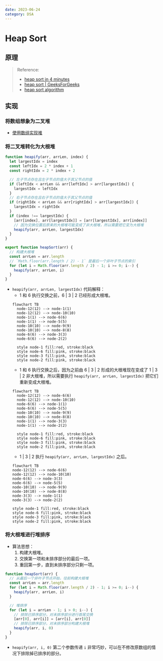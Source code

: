 ```yaml
---
date: 2023-06-24
category: DSA
---
```


# Heap Sort

## 原理

> Reference:
> - [heap sort in 4 minutes](https://youtu.be/2DmK_H7IdTo)
> - [heap sort | GeeksForGeeks](https://youtu.be/MtQL_ll5KhQ)
> - [heap sort algorithm](https://www.programiz.com/dsa/heap-sort)

## 实现

### 将数组想象为二叉堆

- [使用数组实现堆](/blog/cs/dsa/non-linear_structure/tree/heap/priority_queue/#使用数组实现堆)

### 将二叉堆转化为大根堆

```js {16-17,24-27}
function heapify(arr, arrLen, index) {
  let largestIdx = index
  const leftIdx = 2 * index + 1
  const rightIdx = 2 * index + 2

  // 左子节点存在且左子节点的值大于其父节点的值
  if (leftIdx < arrLen && arr[leftIdx] > arr[largestIdx]) {
    largestIdx = leftIdx
  }
  // 右子节点存在且右子节点的值大于其父节点的值
  if (rightIdx < arrLen && arr[rightIdx] > arr[largestIdx]) {
    largestIdx = rightIdx
  }
  if (index !== largestIdx) {
    [arr[index], arr[largestIdx]] = [arr[largestIdx], arr[index]]
    // 因为交换位置后原来的大根堆可能变成了非大根堆，所以需要把它变为大根堆
    heapify(arr, arrLen, largestIdx)
  }
}

export function heapSort(arr) {
  // 构建大根堆
  const arrLen = arr.length
  // `Math.floor(arr.length / 2) - 1` 是最后一个非叶子节点的索引
  for (let i = Math.floor(arr.length / 2) - 1; i >= 0; i--) {
    heapify(arr, arrLen, i)
  }
}
```

- `heapify(arr, arrLen, largestIdx)` 代码解释：
  - 1 和 6 执行交换之前，6 | 3 | 2 已经形成大根堆。
  ```mermaid
  flowchart TB
    node-12(12) --> node-1(1)
    node-12(12) --> node-10(10)
    node-1(1) --> node-6(6)
    node-1(1) --> node-5(5)
    node-10(10) --> node-9(9)
    node-10(10) --> node-8(8)
    node-6(6) --> node-3(3)
    node-6(6) --> node-2(2)
    
    style node-1 fill:red, stroke:black
    style node-6 fill:pink, stroke:black
    style node-3 fill:pink, stroke:black
    style node-2 fill:pink, stroke:black
  ```
  - 1 和 6 执行交换之后，因为之前由 6 | 3 | 2 形成的大根堆现在变成了 1 | 3 | 2 非大根堆，所以需要执行 `heapify(arr, arrLen, largestIdx)` 把它们重新变成大根堆。
  ```mermaid
  flowchart TB
    node-12(12) --> node-6(6)
    node-12(12) --> node-10(10)
    node-6(6) --> node-1(1)
    node-6(6) --> node-5(5)
    node-10(10) --> node-9(9)
    node-10(10) --> node-8(8)
    node-1(1) --> node-3(3)
    node-1(1) --> node-2(2)
    
    style node-1 fill:red, stroke:black
    style node-6 fill:pink, stroke:black
    style node-3 fill:pink, stroke:black
    style node-2 fill:pink, stroke:black
  ```
  - 1 | 3 | 2 执行 `heapify(arr, arrLen, largestIdx)` 之后。
  ```mermaid
  flowchart TB
  node-12(12) --> node-6(6)
  node-12(12) --> node-10(10)
  node-6(6) --> node-3(3)
  node-6(6) --> node-5(5)
  node-10(10) --> node-9(9)
  node-10(10) --> node-8(8)
  node-3(3) --> node-1(1)
  node-3(3) --> node-2(2)
  
  style node-1 fill:red, stroke:black
  style node-6 fill:pink, stroke:black
  style node-3 fill:pink, stroke:black
  style node-2 fill:pink, stroke:black
  ```

### 将大根堆进行堆排序

- 算法思想：
  1. 构建大根堆。
  2. 交换第一项和未排序部分的最后一项。
  3. 重回第一步，直到未排序部分只剩一项。

```js
function heapSort(arr) {
  // 从最后一个非叶子节点开始，往前构建大根堆
  const arrLen = arr.length
  for (let i = Math.floor(arr.length / 2) - 1; i >= 0; i--) {
    heapify(arr, arrLen, i)
  }

  // 堆排序
  for (let i = arrLen - 1; i > 0; i--) {
    // 排除已排序部分，对未排序部分进行首尾交换
    [arr[0], arr[i]] = [arr[i], arr[0]]
    // 排除已排序部分，对未排序部分构建大根堆
    heapify(arr, i, 0)
  }
}
```

- `heapify(arr, i, 0)` 第二个参数传递 `i` 非常巧妙，可以在不修改原数组的情况下排除掉已排序的部分。
